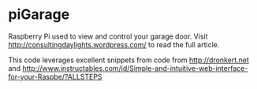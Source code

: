 piGarage
========

Raspberry Pi used to view and control your garage door.
Visit http://consultingdaylights.wordpress.com/ to read the full article.

This code leverages excellent snippets from code from http://dronkert.net and http://www.instructables.com/id/Simple-and-intuitive-web-interface-for-your-Raspbe/?ALLSTEPS
